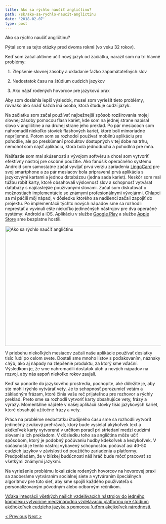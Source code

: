 ```yaml
---
title: Ako sa rýchlo naučiť angličtinu?
path: /sk/ako-sa-rychlo-naucit-anglictinu
date: '2018-02-07'
type: post
---
```


Ako sa rýchlo naučiť angličtinu?

Pýtal som sa tejto otázky pred dvoma rokmi (vo veku 32 rokov).

Keď som začal aktívne učiť nový jazyk od začiatku, narazil som na tri hlavné problémy:

1. Zlepšenie slovnej zásoby a ukladanie ťažko zapamätateľných slov

2. Nedostatok času na štúdium cudzích jazykov

3. Ako nájsť rodených hovorcov pre jazykovú prax

Aby som dosiahla lepší výsledok, musel som vyriešiť tieto problémy, rovnako ako snáď každá iná osoba, ktorá študuje cudzí jazyk.

Na začiatku som začal používať najbežnejší spôsob rozširovania mojej slovnej zásoby pomocou flash kariet, kde som na jednej strane napísal slovo v angličtine a na druhej strane jeho preklad. Po pár mesiacoch som nahromadil niekoľko stoviek flashových kariet, ktoré boli mimoriadne nepríjemné. Potom som sa rozhodol používať mobilnú aplikáciu pre pohodlie, ale po preskúmaní produktov dostupných v tej dobe na trhu, nemohol som nájsť aplikáciu, ktorá bola jednoduchá a pohodlná pre mňa.

Našťastie som mal skúsenosti s vývojom softvéru a chcel som vytvoriť efektívny nástroj pre osobné použitie. Ako fanúšik operačného systému Android som samostatne začal vyvíjať prvú verziu zariadenia <a href="https://lingocard.com">LingoCard</a> pre svoj smartphone a za pár mesiacov bola pripravená prvá aplikácia s jazykovými kartami a jednou databázou (jedna sada kariet). Neskôr som mal túžbu robiť karty, ktoré obsahovali výslovnosť slov a schopnosť vytvárať databázy s najčastejšie používanými slovami. Začal som diskutovať o možnostiach implementácie so známymi profesionálnymi vývojármi. Chlapci sa mi páčili môj nápad, v dôsledku ktorého sa nadšenci začali zapojiť do projektu. Po implementácii týchto nových nápadov sme sa rozhodli neprestať a vyvinuli ešte niekoľko jedinečných nástrojov pre dva operačné systémy: Android a iOS. Aplikáciu v službe <a href="https://play.google.com/store/apps/details?id=com.lingocard.lingocard">Google Play</a> a službe <a href="https://itunes.apple.com/us/app/lingocard/id1217076835?mt=8">Apple Store</a> sme bezplatne hostili.

<img class="aligncenter wp-image-5587" src="../images/2018/01/LigoCard-App-small.png" alt="Ako sa rýchlo naučiť angličtinu" width="973" height="388" />

V priebehu niekoľkých mesiacov začali naše aplikácie používať desiatky tisíc ľudí po celom svete. Dostali sme mnoho listov s poďakovaním, náznaky chýb, ako aj nápady na zlepšenie produktu, za ktorý sme vďační. Výsledkom je, že sme nahromadili dostatok úloh a nových nápadov na rozvoj, aby nás aspoň niekoľko rokov zaujali.

Keď sa ponoríte do jazykového prostredia, pochopíte, aké dôležité je, aby ste mohli rýchlo vytvárať vety. Je to schopnosť porozumieť vetám a základným frázam, ktoré činia vašu reč prijateľnou pre rozhovor a rýchly preklad. Preto sme sa rozhodli vytvoriť karty obsahujúce vety, frázy a výrazy. Momentálne nájdete v našej aplikácii stovky tisíc jazykových kariet, ktoré obsahujú užitočné frázy a vety.

Práca na probléme nedostatku študijného času sme sa rozhodli vytvoriť jedinečný zvukový prehrávač, ktorý bude vysielať akýkoľvek text a akékoľvek karty vytvorené v určitom poradí pri striedaní medzi cudzími slovami a ich prekladom. V dôsledku toho sa angličtina môže učiť spôsobom, ktorý je podobný počúvaniu hudby kdekoľvek a kedykoľvek. V súčasnosti je tento nástroj vybavený schopnosťou počúvať asi 40-50 cudzích jazykov v závislosti od použitého zariadenia a platformy. Predpokladám, že v blízkej budúcnosti náš hráč bude môcť pracovať so všetkými známymi jazykmi.

Na vyriešenie problému lokalizácie rodených hovorcov na hovorovej praxi sa zaoberáme vytváraním sociálnej siete a vytváraním špeciálnych algoritmov pre túto sieť, aby sme spojili každého používateľa s personalizovaným pôvodným alebo odborným rečníkom.

<a href="https://lingocard.com">Vďaka integrácii všetkých našich vzdelávacích nástrojov do jedného komplexu vytvoríme medzinárodnú vzdelávaciu platformu pre štúdium akéhokoľvek cudzieho jazyka s pomocou ľuďom akejkoľvek národnosti.</a>

<a href="/sk/najst-rodenych-hovorcov-pre-jazykovu-prax">< Previous</a> <a href="/sk/jazykove-karty">Next ></a>